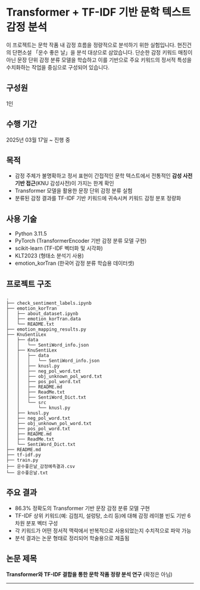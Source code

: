 # Transformer + TF-IDF 기반 문학 텍스트 감정 분석

이 프로젝트는 문학 작품 내 감정 흐름을 정량적으로 분석하기 위한 실험입니다. 현진건의 단편소설 「운수 좋은 날」을 분석 대상으로 삼았습니다. 단순한 감정 키워드 매칭이 아닌 문장 단위 감정 분류 모델을 학습하고 이를 기반으로 주요 키워드의 정서적 특성을 수치화하는 작업을 중심으로 구성되어 있습니다.

## 구성원
1인

## 수행 기간
2025년 03월 17일 ~ 진행 중

## 목적

- 감정 주체가 불명확하고 정서 표현이 간접적인 문학 텍스트에서 전통적인 **감성 사전 기반 접근**(KNU 감성사전)이 가지는 한계 확인
- Transformer 모델을 활용한 문장 단위 감정 분류 실험
- 분류된 감정 결과를 TF-IDF 기반 키워드에 귀속시켜 키워드 감정 분포 정량화

## 사용 기술

- Python 3.11.5
- PyTorch (TransformerEncoder 기반 감정 분류 모델 구현)
- scikit-learn (TF-IDF 벡터화 및 시각화)
- KLT2023 (형태소 분석기 사용)
- emotion_korTran (한국어 감정 분류 학습용 데이터셋)

## 프로젝트 구조
```
.
├── check_sentiment_labels.ipynb
├── emotion_korTran
│   ├── about_dataset.ipynb
│   ├── emotion_korTran.data
│   └── README.txt
├── emotion_mapping_results.py
├── KnuSentiLex
│   ├── data
│   │   └── SentiWord_info.json
│   ├── KnuSentiLex
│   │   ├── data
│   │   │   └── SentiWord_info.json
│   │   ├── knusl.py
│   │   ├── neg_pol_word.txt
│   │   ├── obj_unknown_pol_word.txt
│   │   ├── pos_pol_word.txt
│   │   ├── README.md
│   │   ├── ReadMe.txt
│   │   ├── SentiWord_Dict.txt
│   │   └── src
│   │       └── knusl.py
│   ├── knusl.py
│   ├── neg_pol_word.txt
│   ├── obj_unknown_pol_word.txt
│   ├── pos_pol_word.txt
│   ├── README.md
│   ├── ReadMe.txt
│   └── SentiWord_Dict.txt
├── README.md
├── tf-idf.py
├── train.py
├── 운수좋은날_감정예측결과.csv
└── 운수좋은날.txt
```


## 주요 결과

- 86.3% 정확도의 Transformer 기반 문장 감정 분류 모델 구현
- TF-IDF 상위 키워드(예: 김첨지, 설렁탕, 소리 등)에 대해 감정 레이블 빈도 기반 6차원 분포 벡터 구성
- 각 키워드가 어떤 정서적 맥락에서 반복적으로 사용되었는지 수치적으로 파악 가능
- 분석 결과는 논문 형태로 정리되어 학술용으로 제출됨

## 논문 제목  
**Transformer와 TF-IDF 결합을 통한 문학 작품 정량 분석 연구** (확정은 아님)

---
